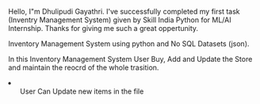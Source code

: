 <p>Hello, I"m Dhulipudi Gayathri. I've successfully completed my first task (Inventry Management System) given by Skill India Python for ML/AI Internship. Thanks for giving me such a great oppertunity.

Inventory Management System using python and No SQL Datasets (json).</p>
<p>In this Inventory Management System User Buy, Add and Update the Store and maintain the reocrd of the whole trasition.</p>

<li>
<ol>User Can Update new items in the file</ol>
<ol User Can sells something and maintain the record
</ol></li>



